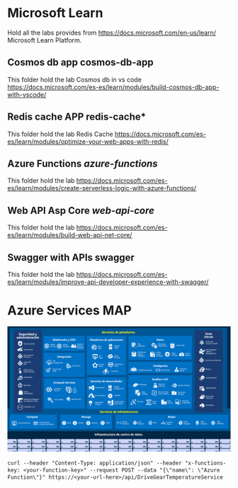 # Microsoft Learn
Hold all the labs provides from https://docs.microsoft.com/en-us/learn/ Microsoft Learn Platform.

## Cosmos db app **cosmos-db-app**
This folder hold the lab Cosmos db in vs code https://docs.microsoft.com/es-es/learn/modules/build-cosmos-db-app-with-vscode/ 
## Redis cache APP **redis-cache***
This folder hold the lab Redis Cache https://docs.microsoft.com/es-es/learn/modules/optimize-your-web-apps-with-redis/
## Azure Functions *azure-functions*
This folder hold the lab https://docs.microsoft.com/es-es/learn/modules/create-serverless-logic-with-azure-functions/
## Web API Asp Core *web-api-core*
This folder hold the lab https://docs.microsoft.com/es-es/learn/modules/build-web-api-net-core/
## Swagger with APIs **swagger**
This folder hold the lab https://docs.microsoft.com/es-es/learn/modules/improve-api-developer-experience-with-swagger/

# Azure Services MAP

![Azure Map](services.png)

```
curl --header "Content-Type: application/json" --header "x-functions-key: <your-function-key>" --request POST --data "{\"name\": \"Azure Function\"}" https://<your-url-here>/api/DriveGearTemperatureService
```